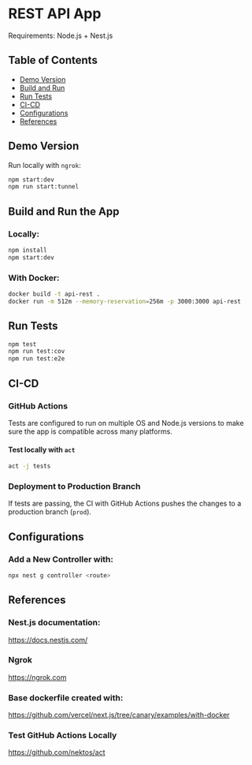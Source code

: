 # REST API App

Requirements: Node.js + Nest.js

## Table of Contents

- [Demo Version](#demo-version)
- [Build and Run](#build-and-run)
- [Run Tests](#run-tests)
- [CI-CD](#ci-cd)
- [Configurations](#configurations)
- [References](#references)

## Demo Version

Run locally with `ngrok`:

```bash
npm start:dev
npm run start:tunnel
```

## Build and Run the App

### Locally:

```bash
npm install
npm start:dev
```

### With Docker:

```bash
docker build -t api-rest .
docker run -m 512m --memory-reservation=256m -p 3000:3000 api-rest
```

## Run Tests

```bash
npm test
npm run test:cov
npm run test:e2e
```

## CI-CD

### GitHub Actions

Tests are configured to run on multiple OS and Node.js versions to make sure the app is compatible across many platforms.

#### Test locally with `act`

```bash
act -j tests
```

### Deployment to Production Branch

If tests are passing, the CI with GitHub Actions pushes the changes to a production branch (`prod`).

## Configurations

### Add a New Controller with:

```bash
npx nest g controller <route>
```

## References

### Nest.js documentation:

https://docs.nestjs.com/

### Ngrok

https://ngrok.com

### Base dockerfile created with:

https://github.com/vercel/next.js/tree/canary/examples/with-docker

### Test GitHub Actions Locally

https://github.com/nektos/act
